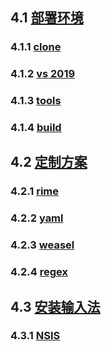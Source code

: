 ## 4.1 [部署环境](https://github.com/ChineseInputMethod/weasel/blob/master/doc/4.1%20build/env.md)

### 4.1.1 [clone](https://github.com/ChineseInputMethod/weasel/blob/master/doc/4.1%20build/4.1.1%20clone/clone.md)

### 4.1.2 [vs 2019](https://github.com/ChineseInputMethod/weasel/blob/master/doc/4.1%20build/4.1.2%20vs%202019/vs%202019.md)

### 4.1.3 [tools](https://github.com/ChineseInputMethod/weasel/blob/master/doc/4.1%20build/4.1.3%20tools/tools.md)

### 4.1.4 [build](https://github.com/ChineseInputMethod/weasel/blob/master/doc/4.1%20build/4.1.4%20build/build.md)

## 4.2 [定制方案](https://github.com/ChineseInputMethod/weasel/blob/master/doc/4.2%20customization/guide.md)

### 4.2.1 [rime](https://github.com/ChineseInputMethod/weasel/blob/master/doc/4.2%20customization/4.2.1%20rime/rime.md)

### 4.2.2 [yaml](https://github.com/ChineseInputMethod/weasel/blob/master/doc/4.2%20customization/4.2.2%20yaml/weasel.md)

### 4.2.3 [weasel](https://github.com/ChineseInputMethod/weasel/blob/master/doc/4.2%20customization/4.2.3%20weasel/schema.md)

### 4.2.4 [regex](https://github.com/ChineseInputMethod/weasel/blob/master/doc/4.2%20customization/4.2.4%20regex/custom.md)

## 4.3 [安装输入法](https://github.com/ChineseInputMethod/weasel/blob/master/doc/4.3%20WeaselSetup/Setup.md)

### 4.3.1 [NSIS](https://github.com/ChineseInputMethod/weasel/blob/master/doc/4.3%20WeaselSetup/4.3.1%20installation/script.md)